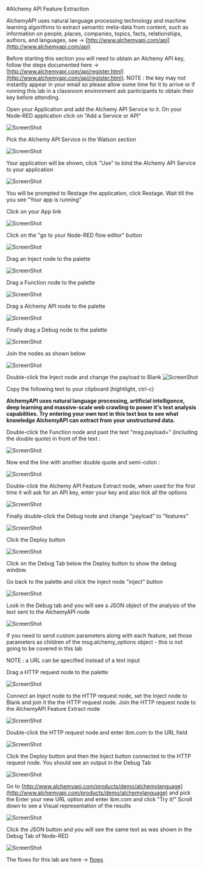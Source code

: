 #Alchemy API Feature Extraction

AlchemyAPI uses natural language processing technology and machine learning algorithms to extract semantic meta-data from content, such as information on people, places, companies, topics, facts, relationships, authors, and languages, see -> [http://www.alchemyapi.com/api](http://www.alchemyapi.com/api)

Before starting this section you will need to obtain an Alchemy API key, follow the steps documented here -> [http://www.alchemyapi.com/api/register.html](http://www.alchemyapi.com/api/register.html).  NOTE : the key may not instantly appear in your email so please allow some time for it to arrive or if running this lab in a classroom environment ask participants to obtain their key before attending.

Open your Application and add the Alchemy API Service to it.  On your Node-RED application click on "Add a Service or API"

![ScreenShot](images/fe_add_service.png)

Pick the Alchemy API Service in the Watson section

![ScreenShot](images/fe_service.png)

Your application will be shown, click "Use" to bind the Alchemy API Service to your application

![ScreenShot](images/fe_add_service_use.png)

You will be prompted to Restage the application, click Restage.  Wait till the you see "Your app is running"

Click on your App link

![ScreenShot](images/fe_app_link.png)

Click on the "go to your Node-RED flow editor" button

![ScreenShot](fe_go_to_node_red_flow_editor.png)

Drag an Inject node to the palette

![ScreenShot](images/fe_inject_node.png)

Drag a Function node to the palette

![ScreenShot](images/fe_function_node.png)

Drag a Alchemy API node to the palette

![ScreenShot](images/fe_node.png)

Finally drag a Debug node to the palette

![ScreenShot](images/fe_debug_node.png)

Join the nodes as shown below

![ScreenShot](images/fe_join_nodes.png)

Double-click the Inject node and change the payload to Blank
![ScreenShot](images/fe_inject_blank.png)

Copy the following text to your clipboard (hightlight, ctrl-c)

**AlchemyAPI uses natural language processing, artificial intelligence, deep learning and massive-scale web crawling to power it's text analysis capabilities. Try entering your own text in this text box to see what knowledge AlchemyAPI can extract from your unstructured data.**

Double-click the Function node and past the text "msg.payload=" (including the double quote) in front of the text :

![ScreenShot](images/fe_function_text_front.png)

Now end the line with another double quote and semi-colon :

![ScreenShot](images/fe_function_text_end_semicolon.png)

Double-click the Alchemy API Feature Extract node, when used for the first time it will ask for an API key, enter your key and also tick all the options

![ScreenShot](images/fe_node_tick_all.png)

Finally double-click the Debug node and change "payload" to "features"

![ScreenShot](images/fe_debug_node_change.png)

Click the Deploy button

![ScreenShot](images/fe_deploy.png)
 
Click on the Debug Tab below the Deploy button to show the debug window.

Go back to the palette and click the Inject node "inject" button 

![ScreenShot](images/fe_inject_button.png)

Look in the Debug tab and you will see a JSON object of the analysis of the text sent to the AlchemyAPI node

![ScreenShot](images/fe_debug_result.png)

If you need to send custom parameters along with each feature, set those parameters as children of the msg.alchemy_options object - this is not going to be covered in this lab

NOTE : a URL can be specified instead of a text input 

Drag a HTTP request node to the palette

![ScreenShot](images/fe_http_req.png)

Connect an Inject node to the HTTP request node, set the Inject node to Blank and join it the the HTTP request node.  Join the HTTP request node to the AlchemyAPI Feature Extract node

![ScreenShot](images/fe_http_join.png)

Double-click the HTTP request node and enter ibm.com to the URL field

![ScreenShot](images/fe_http_url.png)

Click the Deploy button and then the Inject button connected to the HTTP request node.  You should see an output in the Debug Tab

![ScreenShot](images/fe_node_ibm_url.png)

Go to [http://www.alchemyapi.com/products/demo/alchemylanguage](http://www.alchemyapi.com/products/demo/alchemylanguage) and pick the Enter your new URL option and enter ibm.com and click "Try it!"   Scroll down to see a Visual representation of the results

![ScreenShot](images/fe_alchemy_web_demo_own_url.png)

Click the JSON button and you will see the same text as was shown in the Debug Tab of Node-RED

![ScreenShot](images/fe_alchemy_web_demo_own_url_json.png)

The flows for this lab are here -> [flows](lab_alchemy_api_feature_extraction_flows.json)
